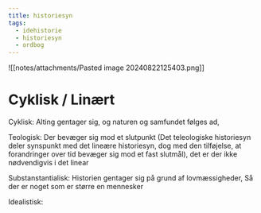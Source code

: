 ```yaml
---
title: historiesyn
tags:
  - idehistorie
  - historiesyn
  - ordbog
---
```

![[notes/attachments/Pasted image 20240822125403.png]]


# Cyklisk / Linært
Cyklisk: Alting gentager sig, og naturen og samfundet følges ad, 

Teologisk: Der bevæger sig mod et slutpunkt (Det teleologiske historiesyn deler synspunkt med det lineære historiesyn, dog med den tilføjelse, at forandringer over tid bevæger sig mod et fast slutmål), det er der ikke nødvendigvis i det linear

Substanstantialisk: Historien gentager sig på grund af lovmæssigheder, Så der er noget som er større en mennesker

Idealistisk: 

